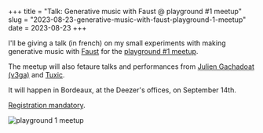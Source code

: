 +++
title = "Talk: Generative music with Faust @ playground #1 meetup"
slug = "2023-08-23-generative-music-with-faust-playground-1-meetup"
date = 2023-08-23
+++

I'll be giving a talk (in french) on my small experiments with making generative music with [Faust](https://faust.grame.fr/) for the [playground #1 meetup](https://plgrnd.cc/).

The meetup will also fetaure talks and performances from [Julien Gachadoat (v3ga)](https://v3ga.net/) and [Tuxic](https://voidwork.space/).

It will happen in Bordeaux, at the Deezer's offices, on September 14th.

[Registration mandatory](https://www.meetup.com/fr-FR/creative-coding-bordeaux/events/295328666/).

![playground 1 meetup](/images/playground_1_meetup.png)